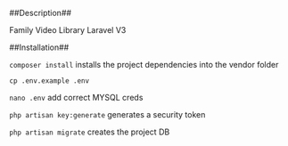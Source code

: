 ##Description##

Family Video Library Laravel V3

##Installation##

`composer install` installs the project dependencies into the vendor folder

`cp .env.example .env`
 
`nano .env` add correct MYSQL creds

`php artisan key:generate` generates a security token

`php artisan migrate` creates the project DB
